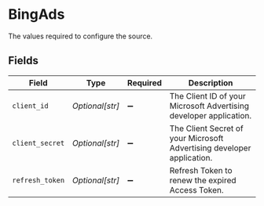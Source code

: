 # BingAds

The values required to configure the source.


## Fields

| Field                                                                  | Type                                                                   | Required                                                               | Description                                                            |
| ---------------------------------------------------------------------- | ---------------------------------------------------------------------- | ---------------------------------------------------------------------- | ---------------------------------------------------------------------- |
| `client_id`                                                            | *Optional[str]*                                                        | :heavy_minus_sign:                                                     | The Client ID of your Microsoft Advertising developer application.     |
| `client_secret`                                                        | *Optional[str]*                                                        | :heavy_minus_sign:                                                     | The Client Secret of your Microsoft Advertising developer application. |
| `refresh_token`                                                        | *Optional[str]*                                                        | :heavy_minus_sign:                                                     | Refresh Token to renew the expired Access Token.                       |